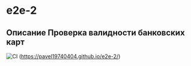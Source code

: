 # e2e-2

## Описание Проверка валидности банковских карт

![CI](https://github.com/Pavel19740404/e2e-2/actions/workflows/web.yml/badge.svg)
(https://pavel19740404.github.io/e2e-2/)
